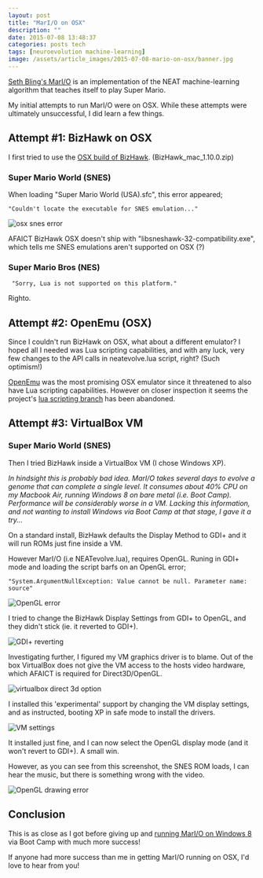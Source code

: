 ```yaml
---
layout: post
title: "MarI/O on OSX"
description: ""
date: 2015-07-08 13:48:37
categories: posts tech
tags: [neuroevolution machine-learning]
image: /assets/article_images/2015-07-08-mario-on-osx/banner.jpg
---
```


[Seth Bling's MarI/O](https://www.youtube.com/watch?v=qv6UVOQ0F44) is an implementation of the NEAT machine-learning algorithm that teaches itself to play Super Mario.

My initial attempts to run MarI/O were on OSX. While these attempts were ultimately unsuccessful, I did learn a few things.


## Attempt #1: BizHawk on OSX

I first tried to use the [OSX build of BizHawk](http://tasvideos.org/BizHawk.html). (BizHawk_mac_1.10.0.zip)

### Super Mario World (SNES)

When loading "Super Mario World (USA).sfc", this error appeared;

	"Couldn't locate the executable for SNES emulation..."

![osx snes error](/assets/article_images/2015-07-08-neuroevolution-with-mario/osx_snes_error.png)

AFAICT BizHawk OSX doesn't ship with "libsneshawk-32-compatibility.exe", which tells me SNES emulations aren't supported on OSX (?)

### Super Mario Bros (NES)

     "Sorry, Lua is not supported on this platform."

Righto.

## Attempt #2: OpenEmu (OSX)

Since I couldn't run BizHawk on OSX, what about a different emulator? I hoped all I needed was Lua scripting capabilities, and with any luck, very few changes to the API calls in neatevolve.lua script, right? (Such optimism!)

[OpenEmu](http://openemu.org/) was the most promising OSX emulator since it threatened to also have Lua scripting capabilities. However on closer inspection it seems the project's [lua scripting branch](https://github.com/OpenEmu/OpenEmu/tree/luascripting) has been abandoned.

## Attempt #3: VirtualBox VM

### Super Mario World (SNES)

Then I tried BizHawk inside a VirtualBox VM (I chose Windows XP).

_In hindsight this is probably bad idea. MarI/O takes several *days* to evolve a genome that can complete a single level. It consumes about 40% CPU on my Macbook Air, running Windows 8 on bare metal (i.e. Boot Camp). Performance will be considerably worse in a VM. Lacking this information, and not wanting to install Windows via Boot Camp at that stage, I gave it a try..._

On a standard install, BizHawk defaults the Display Method to GDI+ and it will run ROMs just fine inside a VM.

However MarI/O (i.e NEATevolve.lua), requires OpenGL. Runing in GDI+ mode and loading the script barfs on an OpenGL error;

    "System.ArgumentNullException: Value cannot be null. Parameter name: source"

![OpenGL error](/assets/article_images/2015-07-08-neuroevolution-with-mario/opengl_error.png)

I tried to change the BizHawk Display Settings from GDI+ to OpenGL, and they didn't stick (ie. it reverted to GDI+).

![GDI+ reverting](/assets/article_images/2015-07-08-neuroevolution-with-mario/bizhawk_gdi.png)

Investigating further, I figured my VM graphics driver is to blame. Out of the box VirtualBox does not give the VM access to the hosts video hardware, which AFAICT is required for Direct3D/OpenGL.

![virtualbox direct 3d option](/assets/article_images/2015-07-08-neuroevolution-with-mario/vm_direct3d.png)

I installed this 'experimental' support by changing the VM display settings, and as instructed, booting XP in safe mode to install the drivers.

![VM settings](/assets/article_images/2015-07-08-neuroevolution-with-mario/vm_display_settings.png)

It installed just fine, and I can now select the OpenGL display mode (and it won't revert to GDI+). A small win.

However, as you can see from this screenshot, the SNES ROM loads, I can hear the music, but there is something wrong with the video.

![OpenGL drawing error](/assets/article_images/2015-07-08-neuroevolution-with-mario/vm_opengl_running.png)

## Conclusion

This is as close as I got before giving up and [running MarI/O on Windows 8](/posts/tech/2015/07/08/neuroevolution-with-mario.html) via Boot Camp with much more success!

If anyone had more success than me in getting MarI/O running on OSX, I'd love to hear from you!
